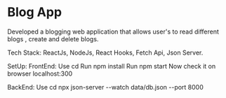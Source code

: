 # Blog App
Developed a blogging web application that allows user's to read different blogs , create and delete blogs.

Tech Stack: ReactJs, NodeJs, React Hooks, Fetch Api, Json Server.

SetUp:
FrontEnd:
Use cd <repository-path>
Run npm install
Run npm start Now check it on browser localhost:300

BackEnd:
Use cd <repository-path>
npx json-server --watch data/db.json --port 8000


